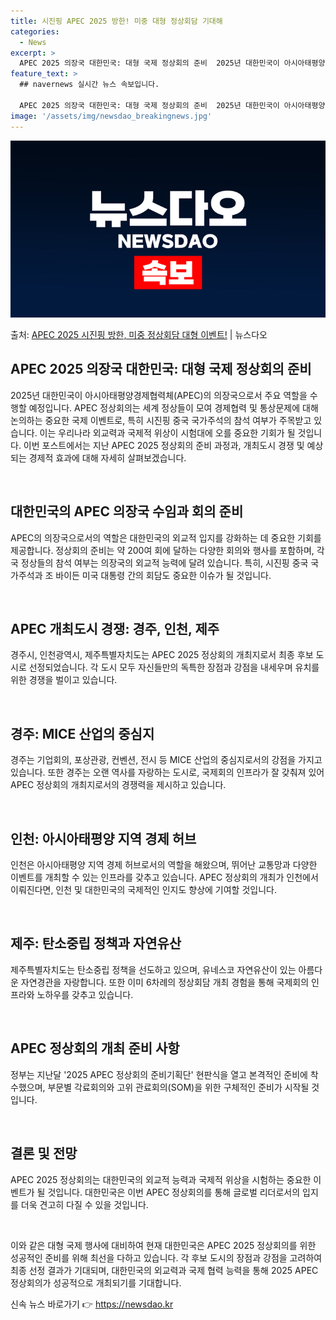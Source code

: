 ```yaml
---
title: 시진핑 APEC 2025 방한! 미중 대형 정상회담 기대해
categories:
  - News
excerpt: >
  APEC 2025 의장국 대한민국: 대형 국제 정상회의 준비  2025년 대한민국이 아시아태평양경제협력체(A…
feature_text: >
  ## navernews 실시간 뉴스 속보입니다.

  APEC 2025 의장국 대한민국: 대형 국제 정상회의 준비  2025년 대한민국이 아시아태평양경제협력체(A…
image: '/assets/img/newsdao_breakingnews.jpg'
---
```


![뉴스다오 속보](/assets/img/newsdao_breakingnews.jpg)

<p>출처: <a href="https://newsdao.kr/4075" rel="dofollow">APEC 2025 시진핑 방한, 미중 정상회담 대형 이벤트!</a> | 뉴스다오</p>

<h2 data-ke-size="size26">APEC 2025 의장국 대한민국: 대형 국제 정상회의 준비</h2>
2025년 대한민국이 아시아태평양경제협력체(APEC)의 의장국으로서 주요 역할을 수행할 예정입니다. APEC 정상회의는 세계 정상들이 모여 경제협력 및 통상문제에 대해 논의하는 중요한 국제 이벤트로, 특히 시진핑 중국 국가주석의 참석 여부가 주목받고 있습니다. 이는 우리나라 외교력과 국제적 위상이 시험대에 오를 중요한 기회가 될 것입니다. 이번 포스트에서는 지난 APEC 2025 정상회의 준비 과정과, 개최도시 경쟁 및 예상되는 경제적 효과에 대해 자세히 살펴보겠습니다.

<p data-ke-size="size16">&nbsp;</p>

<h2 data-ke-size="size24">대한민국의 APEC 의장국 수임과 회의 준비</h2>
APEC의 의장국으로서의 역할은 대한민국의 외교적 입지를 강화하는 데 중요한 기회를 제공합니다. 정상회의 준비는 약 200여 회에 달하는 다양한 회의와 행사를 포함하며, 각국 정상들의 참석 여부는 의장국의 외교적 능력에 달려 있습니다. 특히, 시진핑 중국 국가주석과 조 바이든 미국 대통령 간의 회담도 중요한 이슈가 될 것입니다.

<p data-ke-size="size16">&nbsp;</p>

<h2 data-ke-size="size24">APEC 개최도시 경쟁: 경주, 인천, 제주</h2>
경주시, 인천광역시, 제주특별자치도는 APEC 2025 정상회의 개최지로서 최종 후보 도시로 선정되었습니다. 각 도시 모두 자신들만의 독특한 장점과 강점을 내세우며 유치를 위한 경쟁을 벌이고 있습니다.

<p data-ke-size="size16">&nbsp;</p>

<h2 data-ke-size="size24">경주: MICE 산업의 중심지</h2>
경주는 기업회의, 포상관광, 컨벤션, 전시 등 MICE 산업의 중심지로서의 강점을 가지고 있습니다. 또한 경주는 오랜 역사를 자랑하는 도시로, 국제회의 인프라가 잘 갖춰져 있어 APEC 정상회의 개최지로서의 경쟁력을 제시하고 있습니다.

<p data-ke-size="size16">&nbsp;</p>

<h2 data-ke-size="size24">인천: 아시아태평양 지역 경제 허브</h2>
인천은 아시아태평양 지역 경제 허브로서의 역할을 해왔으며, 뛰어난 교통망과 다양한 이벤트를 개최할 수 있는 인프라를 갖추고 있습니다. APEC 정상회의 개최가 인천에서 이뤄진다면, 인천 및 대한민국의 국제적인 인지도 향상에 기여할 것입니다.

<p data-ke-size="size16">&nbsp;</p>

<h2 data-ke-size="size24">제주: 탄소중립 정책과 자연유산</h2>
제주특별자치도는 탄소중립 정책을 선도하고 있으며, 유네스코 자연유산이 있는 아름다운 자연경관을 자랑합니다. 또한 이미 6차례의 정상회담 개최 경험을 통해 국제회의 인프라와 노하우를 갖추고 있습니다.

<p data-ke-size="size16">&nbsp;</p>

<h2 data-ke-size="size24">APEC 정상회의 개최 준비 사항</h2>
정부는 지난달 '2025 APEC 정상회의 준비기획단' 현판식을 열고 본격적인 준비에 착수했으며, 부문별 각료회의와 고위 관료회의(SOM)을 위한 구체적인 준비가 시작될 것입니다.

<p data-ke-size="size16">&nbsp;</p>

<h2 data-ke-size="size24">결론 및 전망</h2>
APEC 2025 정상회의는 대한민국의 외교적 능력과 국제적 위상을 시험하는 중요한 이벤트가 될 것입니다. 대한민국은 이번 APEC 정상회의를 통해 글로벌 리더로서의 입지를 더욱 견고히 다질 수 있을 것입니다.

<p data-ke-size="size16">&nbsp;</p>

이와 같은 대형 국제 행사에 대비하여 현재 대한민국은 APEC 2025 정상회의를 위한 성공적인 준비를 위해 최선을 다하고 있습니다. 각 후보 도시의 장점과 강점을 고려하여 최종 선정 결과가 기대되며, 대한민국의 외교력과 국제 협력 능력을 통해 2025 APEC 정상회의가 성공적으로 개최되기를 기대합니다. 

신속 뉴스 바로가기 👉 <a href="https://newsdao.kr" rel="dofollow">https://newsdao.kr</a>



